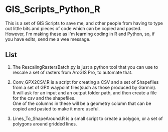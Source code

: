 # GIS_Scripts_Python_R
This is a set of GIS Scripts to save me, and other people from having to type out little bits and pieces of code which can be copied and pasted.  
However, I'm making these as I'm learning coding in R and Python, so, if you have edits, send me a wee message.

## List

1. The RescalingRastersBatch.py is just a python tool that you can use to rescale a set of rasters from ArcGIS Pro, to automate that.

2. Conv_GPX2CSV.R is a script for creating a CSV and a set of Shapefiles from a set of GPX waypoint files(such as those produced by Garmin).  
It will ask for an input and an output folder path, and then create a file for the csv and the shapefiles.  
One of the columns in these will be a geometry column that can be copied and pasted to make it more useful.

3. Lines_To_ShapeAround.R is a small script to create a polygon, or a set of polygons around gridded lines.
